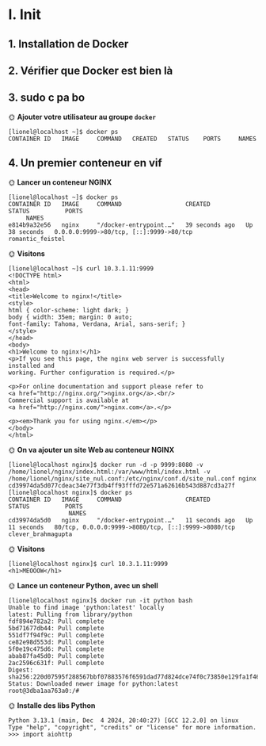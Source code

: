 # I. Init


## 1. Installation de Docker


## 2. Vérifier que Docker est bien là



## 3. sudo c pa bo

🌞 **Ajouter votre utilisateur au groupe `docker`**
```
[lionel@localhost ~]$ docker ps
CONTAINER ID   IMAGE     COMMAND   CREATED   STATUS    PORTS     NAMES
```

## 4. Un premier conteneur en vif


🌞 **Lancer un conteneur NGINX**
```
[lionel@localhost ~]$ docker ps
CONTAINER ID   IMAGE     COMMAND                  CREATED          STATUS          PORTS
     NAMES
e814b9a32e56   nginx     "/docker-entrypoint.…"   39 seconds ago   Up 38 seconds   0.0.0.0:9999->80/tcp, [::]:9999->80/tcp   romantic_feistel
```

🌞 **Visitons**

```
[lionel@localhost ~]$ curl 10.3.1.11:9999
<!DOCTYPE html>
<html>
<head>
<title>Welcome to nginx!</title>
<style>
html { color-scheme: light dark; }
body { width: 35em; margin: 0 auto;
font-family: Tahoma, Verdana, Arial, sans-serif; }
</style>
</head>
<body>
<h1>Welcome to nginx!</h1>
<p>If you see this page, the nginx web server is successfully installed and
working. Further configuration is required.</p>

<p>For online documentation and support please refer to
<a href="http://nginx.org/">nginx.org</a>.<br/>
Commercial support is available at
<a href="http://nginx.com/">nginx.com</a>.</p>

<p><em>Thank you for using nginx.</em></p>
</body>
</html>

```

🌞 **On va ajouter un site Web au conteneur NGINX**

```
[lionel@localhost nginx]$ docker run -d -p 9999:8080 -v /home/lionel/nginx/index.html:/var/www/html/index.html -v /home/lionel/nginx/site_nul.conf:/etc/nginx/conf.d/site_nul.conf nginx
cd39974da5d077cdeac34e77f3db4ff93fffd72e571a62616b543d887cd3a27f
[lionel@localhost nginx]$ docker ps
CONTAINER ID   IMAGE     COMMAND                  CREATED          STATUS          PORTS
                 NAMES
cd39974da5d0   nginx     "/docker-entrypoint.…"   11 seconds ago   Up 11 seconds   80/tcp, 0.0.0.0:9999->8080/tcp, [::]:9999->8080/tcp   clever_brahmagupta
```

🌞 **Visitons**

```
[lionel@localhost nginx]$ curl 10.3.1.11:9999
<h1>MEOOOW</h1>
```

🌞 **Lance un conteneur Python, avec un shell**

```
[lionel@localhost nginx]$ docker run -it python bash
Unable to find image 'python:latest' locally
latest: Pulling from library/python
fdf894e782a2: Pull complete
5bd71677db44: Pull complete
551df7f94f9c: Pull complete
ce82e98d553d: Pull complete
5f0e19c475d6: Pull complete
abab87fa45d0: Pull complete
2ac2596c631f: Pull complete
Digest: sha256:220d07595f288567bbf07883576f6591dad77d824dce74f0c73850e129fa1f46
Status: Downloaded newer image for python:latest
root@3dba1aa763a0:/#
```

🌞 **Installe des libs Python**

```
Python 3.13.1 (main, Dec  4 2024, 20:40:27) [GCC 12.2.0] on linux
Type "help", "copyright", "credits" or "license" for more information.
>>> import aiohttp
```


